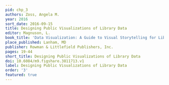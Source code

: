```yaml
---
pid: chp_3
authors: Zoss, Angela M.
year: 2016
sort_date: 2016-09-15
title: Designing Public Visualizations of Library Data
editor: Magnuson, L.
book_title: 'Data Visualization: A Guide to Visual Storytelling for Librarians'
place_published: Lanham, MD
publisher: Rowman & Littlefield Publishers, Inc.
pages: 19-44
short_title: Designing Public Visualizations of Library Data
doi: 10.6084/m9.figshare.3811713.v1
label: Designing Public Visualizations of Library Data
order: '3'
featured: true
---
```

